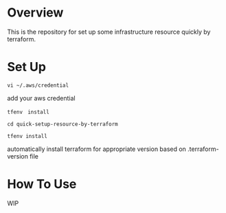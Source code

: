 # Overview

This is the repository for set up some infrastructure resource quickly by terraform.

# Set Up
`vi ~/.aws/credential`

add your aws credential

`tfenv　install`

`cd quick-setup-resource-by-terraform`

`tfenv install`

automatically install terraform for appropriate version based on .terraform-version file

# How To Use

WIP
